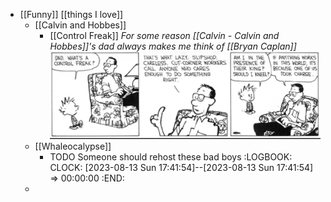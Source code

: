 - [[Funny]] [[things I love]]
	- [[Calvin and Hobbes]]
		- [[Control Freak]] *For some reason [[Calvin - Calvin and Hobbes]]'s dad always makes me think of [[Bryan Caplan]]* ![image.png](../assets/image_1691944749442_0.png)
	- [[Whaleocalypse]]
		- TODO Someone should rehost these bad boys
		  :LOGBOOK:
		  CLOCK: [2023-08-13 Sun 17:41:54]--[2023-08-13 Sun 17:41:54] =>  00:00:00
		  :END:
	-